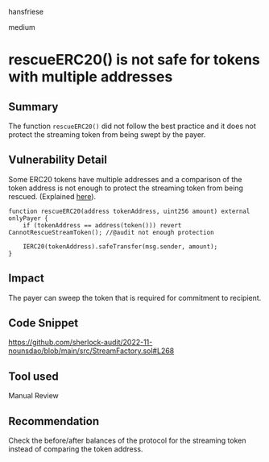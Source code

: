 hansfriese

medium

# rescueERC20() is not safe for tokens with multiple addresses

## Summary

The function `rescueERC20()` did not follow the best practice and it does not protect the streaming token from being swept by the payer.

## Vulnerability Detail

Some ERC20 tokens have multiple addresses and a comparison of the token address is not enough to protect the streaming token from being rescued. (Explained [here](https://github.com/d-xo/weird-erc20#multiple-token-addresses)).

```solidity
function rescueERC20(address tokenAddress, uint256 amount) external onlyPayer {
    if (tokenAddress == address(token())) revert CannotRescueStreamToken(); //@audit not enough protection

    IERC20(tokenAddress).safeTransfer(msg.sender, amount);
}
```

## Impact

The payer can sweep the token that is required for commitment to recipient.

## Code Snippet

https://github.com/sherlock-audit/2022-11-nounsdao/blob/main/src/StreamFactory.sol#L268

## Tool used

Manual Review

## Recommendation

Check the before/after balances of the protocol for the streaming token instead of comparing the token address.